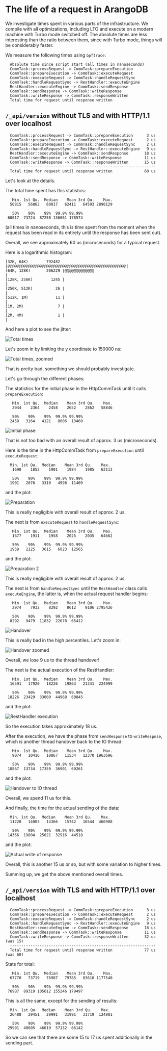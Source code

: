 # The life of a request in ArangoDB

We investigate times spent in various parts of the infrastructure.
We compile with all optimizations, including LTO and execute on
a modern machine with Turbo mode switched off. The absolute times
are less interesting than the ratio between them, since with
Turbo mode, things will be considerably faster.

We measure the following times using `bpftrace`:

```
  Absolute time since script start (all times in nanoseconds)
  CommTask::processRequest -> CommTask::prepareExecution
  CommTask::prepareExecution -> CommTask::executeRequest
  CommTask::executeRequest -> CommTask::handleRequestSync
  CommTask::handleRequestSync -> RestHandler::executeEngine
  RestHandler::executeEngine -> CommTask::sendResponse
  CommTask::sendResponse -> CommTask::writeResponse
  CommTask::writeResponse -> CommTask::responseWritten
  Total time for request until response written
```

## `/_api/version` without TLS and with HTTP/1.1 over localhost

```
  CommTask::processRequest -> CommTask::prepareExecution      3 us
  CommTask::prepareExecution -> CommTask::executeRequest      2 us
  CommTask::executeRequest -> CommTask::handleRequestSync     2 us
  CommTask::handleRequestSync -> RestHandler::executeEngine   9 us
  RestHandler::executeEngine -> CommTask::sendResponse       18 us
  CommTask::sendResponse -> CommTask::writeResponse          11 us
  CommTask::writeResponse -> CommTask::responseWritten       15 us
  ----------------------------------------------------------------
  Total time for request until response written              60 us
```

Let's look at the details.

The total time spent has this statistics:

```
   Min. 1st Qu.  Median    Mean 3rd Qu.    Max. 
  50815   56862   60017   62411   64593 2890129 

   50%    90%    99%  99.9% 99.99% 
 60017  73724  87258 136061 178574 
```

(all times in nanoseconds, this is time spent from the moment when the
request has been read in its entirety until the response has been sent
out).

Overall, we see approximately 60 us (microseconds) for a typical request.

Here is a logarithmic histogram:

```
[32K, 64K)        792482 |@@@@@@@@@@@@@@@@@@@@@@@@@@@@@@@@@@@@@@@@@@@@@@@@@@@@|
[64K, 128K)       206229 |@@@@@@@@@@@@@                                       |
[128K, 256K)        1245 |                                                    |
[256K, 512K)          26 |                                                    |
[512K, 1M)            11 |                                                    |
[1M, 2M)               7 |                                                    |
[2M, 4M)               1 |                                                    |
```

And here a plot to see the jitter:

![Total times](total.png)

Let's zoom in by limiting the y coordinate to 150000 ns:

![Total times, zoomed](total_zoom.png)

That is pretty bad, something we should probably investigate.

Let's go through the different phases:

The statistics for the initial phase in the HttpCommTask until it
calls `prepareExecution`:

```
   Min. 1st Qu.  Median    Mean 3rd Qu.    Max. 
   2044    2364    2458    2652    2862   58846 

   50%    90%    99%  99.9% 99.99% 
  2458   3164   4121   8006  13460 
```

![Initial phase](initial.png)

That is not too bad with an overall result of approx. 3 us (microseconds).

Here is the time in the HttpCommTask from `prepareExecution` until
`executeRequest`:

```
  Min. 1st Qu.  Median    Mean 3rd Qu.    Max.
   1690    1852    1901    1984    1985   62113

   50%    90%    99%  99.9% 99.99%
  1901   2076   3310   4998  11409
```

and the plot:

![Preparation](prepare.png)

This is really negligible with overall result of approx. 2 us.

The next is from `executeRequest` to `handleRequestSync`:

```
   Min. 1st Qu.  Median    Mean 3rd Qu.    Max. 
   1677    1911    1958    2025    2035   64662 

   50%    90%    99%  99.9% 99.99% 
  1958   2125   3615   6023  12565 
```

and the plot:

![Preparation 2](prepare2.png)

This is really negligible with overall result of approx. 2 us.

The next is from `handleRequestSync` until the `RestHandler` class
calls `executeEngine`, the latter is, when the actual request handler
begins:

```
   Min. 1st Qu.  Median    Mean 3rd Qu.    Max. 
   2974    7932    8292    8612    9106 2795426 

   50%    90%    99%  99.9% 99.99% 
  8292   9479  11832  22678  65412 
```

![Handover](handover.png)

This is really bad in the high percentiles. Let's zoom in:

![Handover zoomed](handover_zoom.png)

Overall, we lose 9 us to the thread handover!

The next is the actual execution of the RestHandler:

```
   Min. 1st Qu.  Median    Mean 3rd Qu.    Max.
  16591   17920   18226   19863   21341  224999

   50%    90%    99%  99.9% 99.99%
 18226  23429  33000  44968  60845
```

and the plot:

![RestHandler execution](execute.png)

So the execution takes approximately 18 us.

After the execution, we have the phase from `sendResponse` to
`writeRespnse`, which is another thread handover back to the IO thread:

```
   Min. 1st Qu.  Median    Mean 3rd Qu.    Max.
   9074   10416   10867   11534   12370 1963696

   50%    90%    99%  99.9% 99.99%
 10867  13734  17359  36901  69261
```

and the plot:

![Handover to IO thread](sendwrite_zoom.png)

Overall, we spend 11 us for this.

And finally, the time for the actual sending of the data:

```
  Min. 1st Qu.  Median    Mean 3rd Qu.    Max. 
  11228   14003   14366   15742   16544  460988 

   50%    90%    99%  99.9% 99.99% 
 14366  19804  25021  32916  44518 
```

and the plot:

![Actual write of response](write_zoom.png)

Overall, this is another 15 us or so, but with some variation to higher
times.

Summing up, we get the above mentioned overall times.

## `/_api/version` with TLS and with HTTP/1.1 over localhost

```
  CommTask::processRequest -> CommTask::prepareExecution      3 us
  CommTask::prepareExecution -> CommTask::executeRequest      2 us
  CommTask::executeRequest -> CommTask::handleRequestSync     2 us
  CommTask::handleRequestSync -> RestHandler::executeEngine   9 us
  RestHandler::executeEngine -> CommTask::sendResponse       18 us
  CommTask::sendResponse -> CommTask::writeResponse          11 us
  CommTask::writeResponse -> CommTask::responseWritten       32 us (was 15)
  ----------------------------------------------------------------
  Total time for request until response written              77 us (was 60)
```

Stats for total:

```
   Min. 1st Qu.  Median    Mean 3rd Qu.    Max.
  67770   73719   76987   79785   83610 1177540

   50%    90%    99%  99.9% 99.99%
 76987  89319 105612 155246 179497
```

This is all the same, except for the sending of results:

```
  Min. 1st Qu.  Median    Mean 3rd Qu.    Max. 
  26488   29451   29991   31991   31719  124801 

   50%    90%    99%  99.9% 99.99% 
 29991  40605  46019  57132  66142 
```

So we can see that there are some 15 to 17 us spent additionally in the
sending part.
